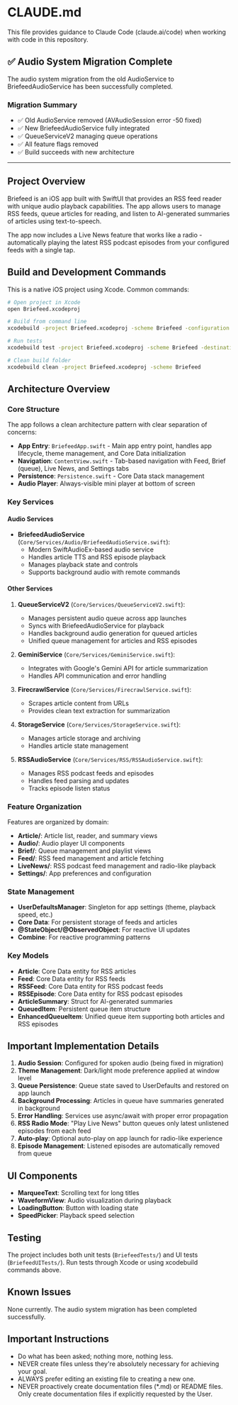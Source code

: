 # CLAUDE.md

This file provides guidance to Claude Code (claude.ai/code) when working with code in this repository.

## ✅ Audio System Migration Complete

The audio system migration from the old AudioService to BriefeedAudioService has been successfully completed.

### Migration Summary
- ✅ Old AudioService removed (AVAudioSession error -50 fixed)
- ✅ New BriefeedAudioService fully integrated
- ✅ QueueServiceV2 managing queue operations
- ✅ All feature flags removed
- ✅ Build succeeds with new architecture

---

## Project Overview

Briefeed is an iOS app built with SwiftUI that provides an RSS feed reader with unique audio playback capabilities. The app allows users to manage RSS feeds, queue articles for reading, and listen to AI-generated summaries of articles using text-to-speech. 

The app now includes a Live News feature that works like a radio - automatically playing the latest RSS podcast episodes from your configured feeds with a single tap.

## Build and Development Commands

This is a native iOS project using Xcode. Common commands:

```bash
# Open project in Xcode
open Briefeed.xcodeproj

# Build from command line
xcodebuild -project Briefeed.xcodeproj -scheme Briefeed -configuration Debug build

# Run tests
xcodebuild test -project Briefeed.xcodeproj -scheme Briefeed -destination 'platform=iOS Simulator,name=iPhone 15'

# Clean build folder
xcodebuild clean -project Briefeed.xcodeproj -scheme Briefeed
```

## Architecture Overview

### Core Structure

The app follows a clean architecture pattern with clear separation of concerns:

- **App Entry**: `BriefeedApp.swift` - Main app entry point, handles app lifecycle, theme management, and Core Data initialization
- **Navigation**: `ContentView.swift` - Tab-based navigation with Feed, Brief (queue), Live News, and Settings tabs
- **Persistence**: `Persistence.swift` - Core Data stack management
- **Audio Player**: Always-visible mini player at bottom of screen

### Key Services

#### Audio Services
- **BriefeedAudioService** (`Core/Services/Audio/BriefeedAudioService.swift`):
  - Modern SwiftAudioEx-based audio service
  - Handles article TTS and RSS episode playback
  - Manages playback state and controls
  - Supports background audio with remote commands

#### Other Services

1. **QueueServiceV2** (`Core/Services/QueueServiceV2.swift`): 
   - Manages persistent audio queue across app launches
   - Syncs with BriefeedAudioService for playback
   - Handles background audio generation for queued articles
   - Unified queue management for articles and RSS episodes

2. **GeminiService** (`Core/Services/GeminiService.swift`):
   - Integrates with Google's Gemini API for article summarization
   - Handles API communication and error handling

4. **FirecrawlService** (`Core/Services/FirecrawlService.swift`):
   - Scrapes article content from URLs
   - Provides clean text extraction for summarization

5. **StorageService** (`Core/Services/StorageService.swift`):
   - Manages article storage and archiving
   - Handles article state management

6. **RSSAudioService** (`Core/Services/RSS/RSSAudioService.swift`):
   - Manages RSS podcast feeds and episodes
   - Handles feed parsing and updates
   - Tracks episode listen status

### Feature Organization

Features are organized by domain:
- **Article/**: Article list, reader, and summary views
- **Audio/**: Audio player UI components
- **Brief/**: Queue management and playlist views
- **Feed/**: RSS feed management and article fetching
- **LiveNews/**: RSS podcast feed management and radio-like playback
- **Settings/**: App preferences and configuration

### State Management

- **UserDefaultsManager**: Singleton for app settings (theme, playback speed, etc.)
- **Core Data**: For persistent storage of feeds and articles
- **@StateObject/@ObservedObject**: For reactive UI updates
- **Combine**: For reactive programming patterns

### Key Models

- **Article**: Core Data entity for RSS articles
- **Feed**: Core Data entity for RSS feeds
- **RSSFeed**: Core Data entity for RSS podcast feeds
- **RSSEpisode**: Core Data entity for RSS podcast episodes
- **ArticleSummary**: Struct for AI-generated summaries
- **QueuedItem**: Persistent queue item structure
- **EnhancedQueueItem**: Unified queue item supporting both articles and RSS episodes

## Important Implementation Details

1. **Audio Session**: Configured for spoken audio (being fixed in migration)
2. **Theme Management**: Dark/light mode preference applied at window level
3. **Queue Persistence**: Queue state saved to UserDefaults and restored on app launch
4. **Background Processing**: Articles in queue have summaries generated in background
5. **Error Handling**: Services use async/await with proper error propagation
6. **RSS Radio Mode**: "Play Live News" button queues only latest unlistened episodes from each feed
7. **Auto-play**: Optional auto-play on app launch for radio-like experience
8. **Episode Management**: Listened episodes are automatically removed from queue

## UI Components

- **MarqueeText**: Scrolling text for long titles
- **WaveformView**: Audio visualization during playback
- **LoadingButton**: Button with loading state
- **SpeedPicker**: Playback speed selection

## Testing

The project includes both unit tests (`BriefeedTests/`) and UI tests (`BriefeedUITests/`). Run tests through Xcode or using xcodebuild commands above.

## Known Issues

None currently. The audio system migration has been completed successfully.

## Important Instructions

- Do what has been asked; nothing more, nothing less.
- NEVER create files unless they're absolutely necessary for achieving your goal.
- ALWAYS prefer editing an existing file to creating a new one.
- NEVER proactively create documentation files (*.md) or README files. Only create documentation files if explicitly requested by the User.